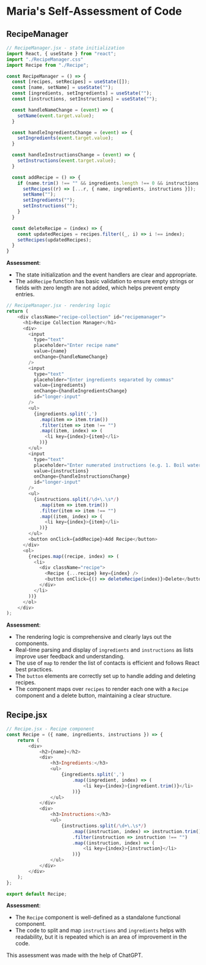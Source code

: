 # Maria's Self-Assessment of Code


## RecipeManager

```js
// RecipeManager.jsx - state initialization
import React, { useState } from "react";
import "./RecipeManager.css"
import Recipe from "./Recipe";

const RecipeManager = () => {
  const [recipes, setRecipes] = useState([]);
  const [name, setName] = useState("");
  const [ingredients, setIngredients] = useState("");
  const [instructions, setInstructions] = useState("");

  const handleNameChange = (event) => {
    setName(event.target.value);
  }

  const handleIngredientsChange = (event) => {
    setIngredients(event.target.value);
  }

  const handleInstructionsChange = (event) => {
    setInstructions(event.target.value);
  }

  const addRecipe = () => {
    if (name.trim() !== "" && ingredients.length !== 0 && instructions.length !== 0) {
      setRecipes((r) => [...r, { name, ingredients, instructions }]);
      setName("");
      setIngredients("");
      setInstructions("");
    }
  }

  const deleteRecipe = (index) => {
    const updatedRecipes = recipes.filter((_, i) => i !== index);
    setRecipes(updatedRecipes);
  }
}
```

**Assessment**: 
- The state initialization and the event handlers are clear and appropriate.
- The `addRecipe` function has basic validation to ensure empty strings or fields with zero length are not added, which helps prevent empty entries.


```js
// RecipeManager.jsx - rendering logic
return (
    <div className="recipe-collection" id="recipemanager">
      <h1>Recipe Collection Manager</h1>
      <div>
        <input
          type="text"
          placeholder="Enter recipe name"
          value={name}
          onChange={handleNameChange}
        />
        <input
          type="text"
          placeholder="Enter ingredients separated by commas"
          value={ingredients}
          onChange={handleIngredientsChange}
          id="longer-input"
        />
        <ul>
          {ingredients.split(',')
            .map(item => item.trim())
            .filter(item => item !== "")
            .map((item, index) => (
              <li key={index}>{item}</li>
            ))}
        </ul>
        <input
          type="text"
          placeholder="Enter numerated instructions (e.g. 1. Boil water 2. Add salt)"
          value={instructions}
          onChange={handleInstructionsChange}
          id="longer-input"
        />
        <ul>
          {instructions.split(/\d+\.\s*/)
            .map(item => item.trim())
            .filter(item => item !== "")
            .map((item, index) => (
              <li key={index}>{item}</li>
            ))}
        </ul>
        <button onClick={addRecipe}>Add Recipe</button>
      </div>
      <ol>
        {recipes.map((recipe, index) => (
          <li>
            <div className="recipe">
              <Recipe {...recipe} key={index} />
              <button onClick={() => deleteRecipe(index)}>Delete</button>
            </div>
          </li>
        ))}
      </ol>
    </div>
);
```

**Assessment**: 
- The rendering logic is comprehensive and clearly lays out the components.
- Real-time parsing and display of `ingredients` and `instructions` as lists improve user feedback and understanding.
- The use of `map` to render the list of contacts is efficient and follows React best practices.
- The `button` elements are correctly set up to handle adding and deleting recipes.
- The component maps over `recipes` to render each one with a `Recipe` component and a delete button, maintaining a clear structure.

## Recipe.jsx

```js
// Recipe.jsx - Recipe component
const Recipe = ({ name, ingredients, instructions }) => {
    return (
        <div>
            <h2>{name}</h2>
            <div>
                <h3>Ingredients:</h3>
                <ul>
                    {ingredients.split(',')
                        .map((ingredient, index) => (
                            <li key={index}>{ingredient.trim()}</li>
                        ))}
                </ul>
            </div>
            <div>
                <h3>Instructions:</h3>
                <ul>
                    {instructions.split(/\d+\.\s*/)
                        .map((instruction, index) => instruction.trim())
                        .filter(instruction => instruction !== "")
                        .map((instruction, index) => (
                            <li key={index}>{instruction}</li>
                        ))}
                </ul>
            </div>
        </div>
    );
};

export default Recipe;
```

**Assessment**: 
- The `Recipe` component is well-defined as a standalone functional component.
- The code to split and map `instructions` and `ingredients` helps with readability, but it is repeated which is an area of improvement in the code.

This assessment was made with the help of ChatGPT.